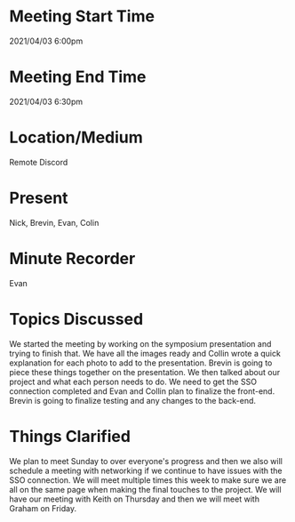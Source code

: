 # Meeting Start Time
2021/04/03 6:00pm

# Meeting End Time
2021/04/03 6:30pm

# Location/Medium
Remote Discord

# Present
Nick, Brevin, Evan, Colin

# Minute Recorder
Evan

# Topics Discussed 
We started the meeting by working on the symposium presentation and trying to finish that. We have all the images ready and Collin wrote a quick explanation for each
photo to add to the presentation. Brevin is going to piece these things together on the presentation. We then talked about our project and what each person needs to
do. We need to get the SSO connection completed and Evan and Collin plan to finalize the front-end. Brevin is going to finalize testing and any changes to the back-end.
# Things Clarified
We plan to meet Sunday to over everyone's progress and then we also will schedule a meeting with networking if we continue to have issues with the SSO connection.
We will meet multiple times this week to make sure we are all on the same page when making the final touches to the project. We will have our meeting with
Keith on Thursday and then we will meet with Graham on Friday.
